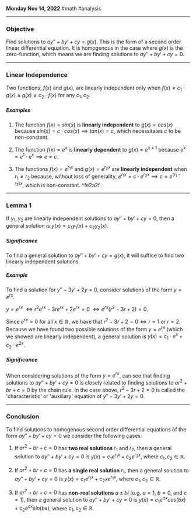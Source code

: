 **Monday Nov 14, 2022** #math #analysis

---

### Objective

Find solutions to $ay'' + by' + cy = g(x)$. This is the form of a second order linear differential equation. It is homogenous in the case where $g(x)$ is the zero-function, which means we are finding solutions to $ay'' + by' + cy = 0$.

---

### Linear Independence

Two functions, $f(x)$ and $g(x)$, are linearly independent only when $f(x) \neq c_1 \cdot g(x) \wedge g(x) \neq c_2 \cdot f(x)$ for any $c_1, c_2$. 

##### Examples

1. The function $f(x) = sin(x)$ is **linearly independent** to $g(x) = cos(x)$ because  $sin(x) = c \cdot cos(x) \implies tan(x) = c$, which necessitates $c$ to be non-constant.

2. The function $f(x) = e^x$ is **linearly dependent** to $g(x) = e^{x + 1}$ because $e^x = e^1 \cdot e^x \implies e = c$.

3. The functions $f(x) = e^{r_1x}$ and $g(x) = e^{r_2x}$ are **linearly independent** when $r_1 \neq r_2$ because, without loss of generality, $e^{r_1x} = c \cdot e^{r_2x} \implies c = e^{(r_1 - r_2)x}$, which is non-constant. ^fe2a2f

---

### Lemma 1

If $y_1, y_2$ are linearly independent solutions to $ay'' + by' + cy = 0$, then a general solution is $y(x) = c_1y_1(x) + c_2y_2(x)$.

##### Significance

To find a general solution to $ay'' + by' + cy = g(x)$, it will suffice to find two linearly independent solutions.

##### Example

To find a solution for $y'' - 3y' + 2y = 0$, consider solutions of the form $y = e^{rx}$.

$y = e^{rx}$ 
$\iff r^2e^{rx} - 3re^{rx} + 2e^{rx} = 0$ 
$\iff e^{rx}(r^2 - 3r + 2) = 0$.

Since $e^{rx} > 0$ for all $x \in \mathbb{R}$, we have that $r^2 - 3r + 2 = 0 \iff r = 1$ or $r = 2$. Because we have found two possible solutions of the form $y = e^{rx}$ (which we showed are linearly independent), a general solution is $y(x) = c_1 \cdot e^{x} + c_2 \cdot e^{2x}$.

##### Significance

When considering solutions of the form $y = e^{rx}$, can see that finding solutions to $ay'' + by' + cy = 0$ is closely related to finding solutions to $ar^2 + br + c = 0$ by the chain rule. In the case above, $r^2 - 3r + 2 = 0$ is called the 'characteristic' or 'auxiliary' equation of $y'' - 3y' + 2y = 0$. 

---

### Conclusion

To find solutions to homogenous second order differential equations of the form $ay'' + by' + cy = 0$ we consider the following cases:

1. If $ar^2 + br + c = 0$ has **two real solutions** $r_1$ and $r_2$, then a general solution to $ay'' + by' + cy = 0$ is $y(x) = c_1e^{r_1x} + c_2e^{r_2x}$, where $c_1, c_2 \in \mathbb{R}$.

2. If $ar^2 + br + c = 0$ has **a single real solution** $r_1$, then a general solution to $ay'' + by' + cy = 0$ is $y(x) = c_1e^{r_1x} + c_2xe^{r_1x}$, where $c_1, c_2 \in \mathbb{R}$.

3. If $ar^2 + br + c = 0$ has **non-real solutions** $a \pm bi$ (e.g. $a = 1$, $b = 0$, and $c = 1$), then a general solution to $ay'' + by' + cy = 0$ is $y(x) = c_1e^{ax}cos(bx) + c_2e^{ax}sin(bx)$, where $c_1, c_2 \in \mathbb{R}$.
